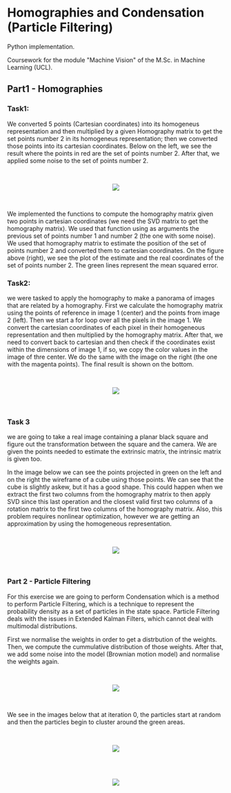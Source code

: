 # Homographies and Condensation (Particle Filtering)

Python implementation.

Coursework for the module "Machine Vision" of the M.Sc. in Machine Learning (UCL).

## Part1 - Homographies

### Task1: 

We converted 5 points (Cartesian coordinates) into its homogeneus representation and then multiplied by a given Homography matrix to get
the set points number 2 in its homogeneus representation; then we converted those points into its cartesian coordinates. Below on the left,
we see the result where the points in red are the set of points number 2. After that, we applied some noise to the set of points number 2.

<br>
<p align="center">
<img src=misc/homography2.png>
</p>
<br>

We implemented the functions to compute the homography matrix given two points in cartesian coordinates (we need the SVD matrix to get the homography matrix).
We used that function using as arguments the previous set of points number 1 and number 2 (the one with some noise). We used that homography matrix to estimate
the position of the set of points number 2 and converted them to cartesian coordinates. On the figure above (right), we see the plot of the estimate and the real
coordinates of the set of points number 2. The green lines represent the mean squared error.

### Task2: 

we were tasked to apply the homography to make a panorama of images that are related by a homography. First we calculate the 
homography matrix using the points of reference in image 1 (center) and the points from image 2 (left). Then we start a for loop over all 
the pixels in the image 1. We convert the cartesian coordinates of each pixel in their homogeneous representation and then multiplied by 
the homography matrix. After that, we need to convert back to cartesian and then check if the coordinates exist within the dimensions of 
image 1, if so, we copy the color values in the image of thre center. We do the same with the image on the right (the one with the magenta
points). The final result is shown on the bottom.

<br>
<p align="center">
<img src=misc/homography1.png>
</p>
<br>

### Task 3

we are going to take a real image containing a planar black square and figure out the transformation between the square and the camera.
We are given the points needed to estimate the extrinsic matrix, the intrinsic matrix is given too.

In the image below we can see the points projected in green on the left and on the right the wireframe of a cube using those points. 
We can see that the cube is slightly askew, but it has a good shape. This could happen when we extract the first two columns from the 
homography matrix to then apply SVD since this last operation and the closest valid first two columns of a rotation matrix to the first two
columns of the homography matrix. Also, this problem requires nonlinear optimization, however we are getting an approximation by using 
the homogeneous representation.

<br>
<p align="center">
<img src=misc/homography3.png>
</p>
<br>

### Part 2 - Particle Filtering

For this exercise we are going to perform Condensation which is a method to perform Particle Filtering, which is a technique to represent
the probability density as a set of particles in the state space. Particle Filtering deals with the issues in Extended Kalman Filters, 
which cannot deal with multimodal distributions.

First we normalise the weights in order to get a distrbution of the weights. Then, we compute the cummulative distribution of those weights.
After that, we add some noise into the model (Brownian motion model) and normalise the weights again.

<br>
<p align="center">
<img src=misc/condensation.png>
</p>
<br>

We see in the images below that at iteration 0, the particles start at random and then the particles begin to cluster around the green areas.

<br>
<p align="center">
<img src=misc/particle_1.png>
</p>
<br>


<br>
<p align="center">
<img src=misc/particle_2.png>
</p>
<br>

